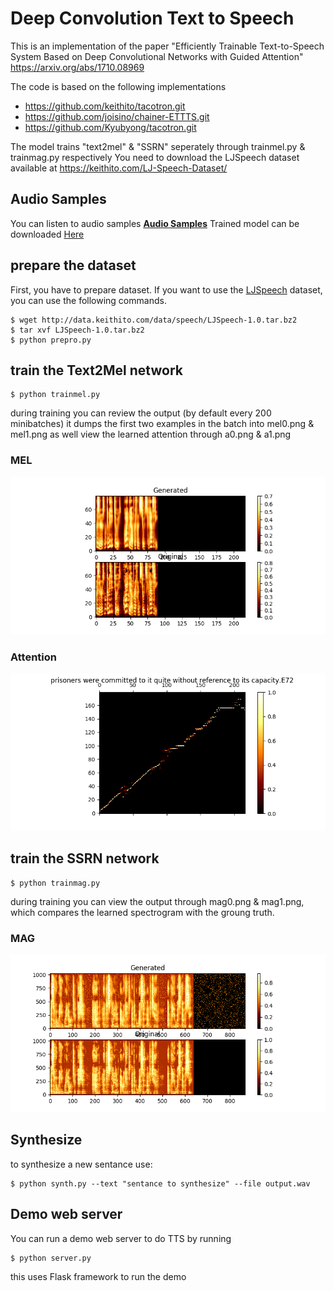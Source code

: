 # Deep Convolution Text to Speech 
This is an implementation of the paper "Efficiently Trainable Text-to-Speech System Based on Deep Convolutional Networks with Guided Attention" https://arxiv.org/abs/1710.08969

The code is based on the following implementations
- https://github.com/keithito/tacotron.git
- https://github.com/joisino/chainer-ETTTS.git
- https://github.com/Kyubyong/tacotron.git

The model trains "text2mel" & "SSRN" seperately through trainmel.py & trainmag.py respectively
You need to download the LJSpeech dataset available at https://keithito.com/LJ-Speech-Dataset/

## Audio Samples

You can listen to audio samples **[Audio Samples](https://eazhary.github.io/samples.html)** 
Trained model can be downloaded [Here](https://drive.google.com/file/d/15hlUmrAbSIjHABMiizCwusvfMp13wtdp/view?usp=sharing)


## prepare the dataset

First, you have to prepare dataset. If you want to use the [LJSpeech](https://keithito.com/LJ-Speech-Dataset/) dataset, you can use the following commands.

```
$ wget http://data.keithito.com/data/speech/LJSpeech-1.0.tar.bz2
$ tar xvf LJSpeech-1.0.tar.bz2
$ python prepro.py 
```
## train the Text2Mel network

```
$ python trainmel.py
```

during training you can review the output (by default every 200 minibatches) it dumps the first two examples in the batch into mel0.png & mel1.png as well view the learned attention through a0.png & a1.png

### MEL
<img src="fig/mel0.png">

### Attention
<img src="fig/a0.png">

## train the SSRN network

```
$ python trainmag.py
```

during training you can view the output through mag0.png & mag1.png, which compares the learned spectrogram with the groung truth.

### MAG
<img src="fig/mag0.png">

## Synthesize

to synthesize a new sentance use:
```
$ python synth.py --text "sentance to synthesize" --file output.wav
```

## Demo web server

You can run a demo web server to do TTS by running
```
$ python server.py
```

this uses Flask framework to run the demo
